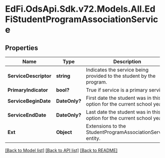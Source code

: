 # EdFi.OdsApi.Sdk.v72.Models.All.EdFiStudentProgramAssociationService

## Properties

Name | Type | Description | Notes
------------ | ------------- | ------------- | -------------
**ServiceDescriptor** | **string** | Indicates the service being provided to the student by the program. | 
**PrimaryIndicator** | **bool?** | True if service is a primary service. | [optional] 
**ServiceBeginDate** | **DateOnly?** | First date the student was in this option for the current school year. | [optional] 
**ServiceEndDate** | **DateOnly?** | Last date the student was in this option for the current school year. | [optional] 
**Ext** | **Object** | Extensions to the StudentProgramAssociationService entity. | [optional] 

[[Back to Model list]](../README.md#documentation-for-models) [[Back to API list]](../README.md#documentation-for-api-endpoints) [[Back to README]](../README.md)

